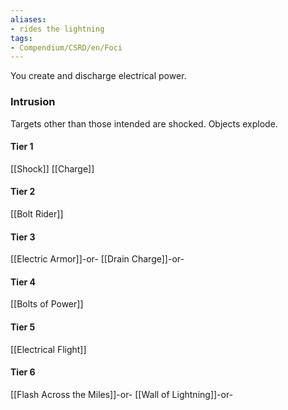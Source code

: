 ```yaml
---
aliases:
- rides the lightning
tags:
- Compendium/CSRD/en/Foci
---
```


You create and discharge electrical power.
 ### Intrusion
Targets other than those intended are shocked. Objects explode.

#### Tier 1
[[Shock]]
[[Charge]]
#### Tier 2
[[Bolt Rider]]
#### Tier 3
[[Electric Armor]]-or-
[[Drain Charge]]-or-
#### Tier 4
[[Bolts of Power]]
#### Tier 5
[[Electrical Flight]]
#### Tier 6
[[Flash Across the Miles]]-or-
[[Wall of Lightning]]-or-
